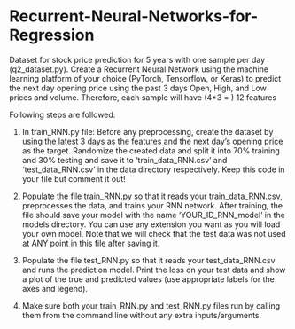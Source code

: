 # Recurrent-Neural-Networks-for-Regression
Dataset for stock price prediction for 5 years with one sample per day (q2_dataset.py). Create a Recurrent Neural Network using the machine learning platform of your choice (PyTorch, Tensorflow, or Keras) to predict the next day opening price using the past 3 days Open, High, and Low prices and volume. Therefore, each sample will have (4*3 = ) 12 features


Following steps are followed:

1. In train_RNN.py file: Before any preprocessing, create the dataset by using the latest 3 days as the features and the next day’s opening price as the target. Randomize the created data and split it into 70% training and 30% testing and save it to ‘train_data_RNN.csv’ and ‘test_data_RNN.csv’ in the data directory respectively. Keep this code in your file but comment it out!

2. Populate the file train_RNN.py so that it reads your train_data_RNN.csv, preprocesses the data, and trains your RNN network. After training, the file should save your model with the name ‘YOUR_ID_RNN_model’ in the models directory. You can use any extension you want as you will load your own model. Note that we will check that the test data was not used at ANY point in this file after saving it.

3. Populate the file test_RNN.py so that it reads your test_data_RNN.csv and runs the prediction model. Print the loss on your test data and show a plot of the true and predicted values (use appropriate labels for the axes and legend).

4. Make sure both your train_RNN.py and test_RNN.py files run by calling them from the command line without any extra inputs/arguments.
